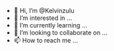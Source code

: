 - 👋 Hi, I’m @Kelvinzulu
- 👀 I’m interested in ...
- 🌱 I’m currently learning ...
- 💞️ I’m looking to collaborate on ...
- 📫 How to reach me ...

<!---
Kelvinzulu/Kelvinzulu is a ✨ special ✨ repository because its `README.md` (this file) appears on your GitHub profile.
You can click the Preview link to take a look at your changes.
--->
